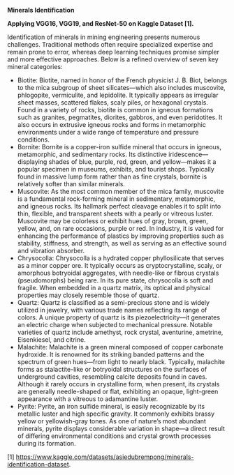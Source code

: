 **Minerals Identification**  

**Applying VGG16, VGG19, and ResNet-50 on Kaggle Dataset [1].**

Identification of minerals in mining engineering presents numerous challenges. Traditional methods often require specialized expertise and remain prone to error, whereas deep learning techniques promise simpler and more effective approaches. Below is a refined overview of seven key mineral categories:

- Biotite: Biotite, named in honor of the French physicist J. B. Biot, belongs to the mica subgroup of sheet silicates—which also includes muscovite, phlogopite, vermiculite, and lepidolite. It typically appears as irregular sheet masses, scattered flakes, scaly piles, or hexagonal crystals. Found in a variety of rocks, biotite is common in igneous formations such as granites, pegmatites, diorites, gabbros, and even peridotites. It also occurs in extrusive igneous rocks and forms in metamorphic environments under a wide range of temperature and pressure conditions.
- Bornite: Bornite is a copper-iron sulfide mineral that occurs in igneous, metamorphic, and sedimentary rocks. Its distinctive iridescence—displaying shades of blue, purple, red, green, and yellow—makes it a popular specimen in museums, exhibits, and tourist shops. Typically found in massive lump form rather than as fine crystals, bornite is relatively softer than similar minerals.
- Muscovite: As the most common member of the mica family, muscovite is a fundamental rock-forming mineral in sedimentary, metamorphic, and igneous rocks. Its hallmark perfect cleavage enables it to split into thin, flexible, and transparent sheets with a pearly or vitreous luster. Muscovite may be colorless or exhibit hues of gray, brown, green, yellow, and, on rare occasions, purple or red. In industry, it is valued for enhancing the performance of plastics by improving properties such as stability, stiffness, and strength, as well as serving as an effective sound and vibration absorber.
- Chrysocolla: Chrysocolla is a hydrated copper phyllosilicate that serves as a minor copper ore. It typically occurs as cryptocrystalline, scaly, or amorphous botryoidal aggregates, with needle-like or fibrous crystals (pseudomorphs) being rare. In its pure state, chrysocolla is soft and fragile. When embedded in a quartz matrix, its optical and physical properties may closely resemble those of quartz.
- Quartz: Quartz is classified as a semi-precious stone and is widely utilized in jewelry, with various trade names reflecting its range of colors. A unique property of quartz is its piezoelectricity—it generates an electric charge when subjected to mechanical pressure. Notable varieties of quartz include amethyst, rock crystal, aventurine, ametrine, Eisenkiesel, and citrine.
- Malachite: Malachite is a green mineral composed of copper carbonate hydroxide. It is renowned for its striking banded patterns and the spectrum of green hues—from light to nearly black. Typically, malachite forms as stalactite-like or botryoidal structures on the surfaces of underground cavities, resembling calcite deposits found in caves. Although it rarely occurs in crystalline form, when present, its crystals are generally needle-shaped or flat, exhibiting an opaque, light-green appearance with a vitreous to adamantine luster.
- Pyrite: Pyrite, an iron sulfide mineral, is easily recognizable by its metallic luster and high specific gravity. It commonly exhibits brassy yellow or yellowish-gray tones. As one of nature’s most abundant minerals, pyrite displays considerable variation in shape—a direct result of differing environmental conditions and crystal growth processes during its formation.

[1] https://www.kaggle.com/datasets/asiedubrempong/minerals-identification-dataset.
